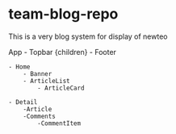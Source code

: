 # team-blog-repo
This is a very blog system for display of newteo

App
	- Topbar
	{children}
	- Footer

	- Home
		- Banner
		- ArticleList
			- ArticleCard

	- Detail
		-Article
		-Comments
			-CommentItem